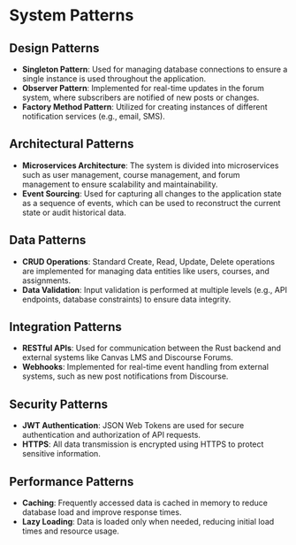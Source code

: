 # System Patterns

## Design Patterns
- **Singleton Pattern**: Used for managing database connections to ensure a single instance is used throughout the application.
- **Observer Pattern**: Implemented for real-time updates in the forum system, where subscribers are notified of new posts or changes.
- **Factory Method Pattern**: Utilized for creating instances of different notification services (e.g., email, SMS).

## Architectural Patterns
- **Microservices Architecture**: The system is divided into microservices such as user management, course management, and forum management to ensure scalability and maintainability.
- **Event Sourcing**: Used for capturing all changes to the application state as a sequence of events, which can be used to reconstruct the current state or audit historical data.

## Data Patterns
- **CRUD Operations**: Standard Create, Read, Update, Delete operations are implemented for managing data entities like users, courses, and assignments.
- **Data Validation**: Input validation is performed at multiple levels (e.g., API endpoints, database constraints) to ensure data integrity.

## Integration Patterns
- **RESTful APIs**: Used for communication between the Rust backend and external systems like Canvas LMS and Discourse Forums.
- **Webhooks**: Implemented for real-time event handling from external systems, such as new post notifications from Discourse.

## Security Patterns
- **JWT Authentication**: JSON Web Tokens are used for secure authentication and authorization of API requests.
- **HTTPS**: All data transmission is encrypted using HTTPS to protect sensitive information.

## Performance Patterns
- **Caching**: Frequently accessed data is cached in memory to reduce database load and improve response times.
- **Lazy Loading**: Data is loaded only when needed, reducing initial load times and resource usage.